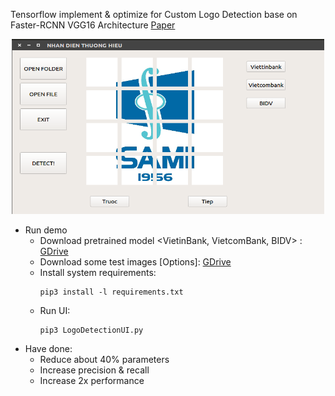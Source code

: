 Tensorflow implement & optimize for Custom Logo Detection base on Faster-RCNN VGG16 Architecture
[Paper](https://arxiv.org/abs/1506.01497)

<p align="center">
<img src="ui.png" width="500" height="280">
</p>

* Run demo
  - Download pretrained model <VietinBank, VietcomBank, BIDV> : [GDrive](https://drive.google.com/open?id=1xQDOM7qXln-sp4-rEMReWkFJscHfmKi2)
  - Download some test images [Options]: [GDrive](https://drive.google.com/open?id=1CIExYmXyfvnq2VRkjrqS7hg13F0-QptO) 
  - Install system requirements: 
    ```
    pip3 install -l requirements.txt
    ```
  - Run UI: 
    ```
    pip3 LogoDetectionUI.py
    ```
* Have done:
  - Reduce about 40% parameters 
  - Increase precision & recall
  - Increase 2x performance
